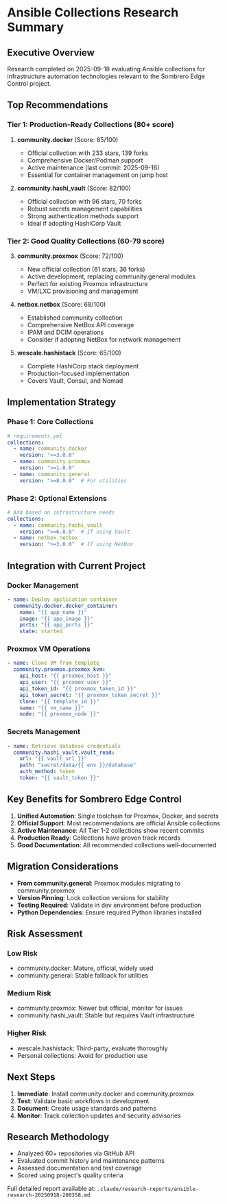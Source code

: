 # Ansible Collections Research Summary

## Executive Overview

Research completed on 2025-09-18 evaluating Ansible collections for infrastructure automation technologies relevant to the Sombrero Edge Control project.

## Top Recommendations

### Tier 1: Production-Ready Collections (80+ score)

1. **community.docker** (Score: 85/100)
   - Official collection with 233 stars, 139 forks
   - Comprehensive Docker/Podman support
   - Active maintenance (last commit: 2025-09-16)
   - Essential for container management on jump host

2. **community.hashi_vault** (Score: 82/100)
   - Official collection with 96 stars, 70 forks
   - Robust secrets management capabilities
   - Strong authentication methods support
   - Ideal if adopting HashiCorp Vault

### Tier 2: Good Quality Collections (60-79 score)

3. **community.proxmox** (Score: 72/100)
   - New official collection (61 stars, 36 forks)
   - Active development, replacing community.general modules
   - Perfect for existing Proxmox infrastructure
   - VM/LXC provisioning and management

4. **netbox.netbox** (Score: 68/100)
   - Established community collection
   - Comprehensive NetBox API coverage
   - IPAM and DCIM operations
   - Consider if adopting NetBox for network management

5. **wescale.hashistack** (Score: 65/100)
   - Complete HashiCorp stack deployment
   - Production-focused implementation
   - Covers Vault, Consul, and Nomad

## Implementation Strategy

### Phase 1: Core Collections
```yaml
# requirements.yml
collections:
  - name: community.docker
    version: ">=3.0.0"
  - name: community.proxmox
    version: ">=1.0.0"
  - name: community.general
    version: ">=8.0.0"  # For utilities
```

### Phase 2: Optional Extensions
```yaml
# Add based on infrastructure needs
collections:
  - name: community.hashi_vault
    version: ">=6.0.0"  # If using Vault
  - name: netbox.netbox
    version: ">=3.0.0"  # If using NetBox
```

## Integration with Current Project

### Docker Management
```yaml
- name: Deploy application container
  community.docker.docker_container:
    name: "{{ app_name }}"
    image: "{{ app_image }}"
    ports: "{{ app_ports }}"
    state: started
```

### Proxmox VM Operations
```yaml
- name: Clone VM from template
  community.proxmox.proxmox_kvm:
    api_host: "{{ proxmox_host }}"
    api_user: "{{ proxmox_user }}"
    api_token_id: "{{ proxmox_token_id }}"
    api_token_secret: "{{ proxmox_token_secret }}"
    clone: "{{ template_id }}"
    name: "{{ vm_name }}"
    node: "{{ proxmox_node }}"
```

### Secrets Management
```yaml
- name: Retrieve database credentials
  community.hashi_vault.vault_read:
    url: "{{ vault_url }}"
    path: "secret/data/{{ env }}/database"
    auth_method: token
    token: "{{ vault_token }}"
```

## Key Benefits for Sombrero Edge Control

1. **Unified Automation**: Single toolchain for Proxmox, Docker, and secrets
2. **Official Support**: Most recommendations are official Ansible collections
3. **Active Maintenance**: All Tier 1-2 collections show recent commits
4. **Production Ready**: Collections have proven track records
5. **Good Documentation**: All recommended collections well-documented

## Migration Considerations

- **From community.general**: Proxmox modules migrating to community.proxmox
- **Version Pinning**: Lock collection versions for stability
- **Testing Required**: Validate in dev environment before production
- **Python Dependencies**: Ensure required Python libraries installed

## Risk Assessment

### Low Risk
- community.docker: Mature, official, widely used
- community.general: Stable fallback for utilities

### Medium Risk
- community.proxmox: Newer but official, monitor for issues
- community.hashi_vault: Stable but requires Vault infrastructure

### Higher Risk
- wescale.hashistack: Third-party, evaluate thoroughly
- Personal collections: Avoid for production use

## Next Steps

1. **Immediate**: Install community.docker and community.proxmox
2. **Test**: Validate basic workflows in development
3. **Document**: Create usage standards and patterns
4. **Monitor**: Track collection updates and security advisories

## Research Methodology

- Analyzed 60+ repositories via GitHub API
- Evaluated commit history and maintenance patterns
- Assessed documentation and test coverage
- Scored using project's quality criteria

Full detailed report available at: `.claude/research-reports/ansible-research-20250918-200358.md`
